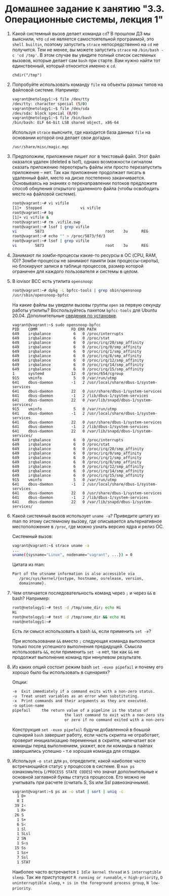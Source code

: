 # Домашнее задание к занятию "3.3. Операционные системы, лекция 1"

1. Какой системный вызов делает команда `cd`? В прошлом ДЗ мы выяснили, что `cd` не является самостоятельной  программой, это `shell builtin`, поэтому запустить `strace` непосредственно на `cd` не получится. Тем не менее, вы можете запустить `strace` на `/bin/bash -c 'cd /tmp'`. В этом случае вы увидите полный список системных вызовов, которые делает сам `bash` при старте. Вам нужно найти тот единственный, который относится именно к `cd`.

	`chdir("/tmp")`

1. Попробуйте использовать команду `file` на объекты разных типов на файловой системе. Например:
    ```bash
    vagrant@netology1:~$ file /dev/tty
    /dev/tty: character special (5/0)
    vagrant@netology1:~$ file /dev/sda
    /dev/sda: block special (8/0)
    vagrant@netology1:~$ file /bin/bash
    /bin/bash: ELF 64-bit LSB shared object, x86-64
    ```
    Используя `strace` выясните, где находится база данных `file` на основании которой она делает свои догадки.
		
	`/usr/share/misc/magic.mgc`
	
1. Предположим, приложение пишет лог в текстовый файл. Этот файл оказался удален (deleted в lsof), однако возможности сигналом сказать приложению переоткрыть файлы или просто перезапустить приложение – нет. Так как приложение продолжает писать в удаленный файл, место на диске постепенно заканчивается. Основываясь на знаниях о перенаправлении потоков предложите способ обнуления открытого удаленного файла (чтобы освободить место на файловой системе).

	```bash
	root@vagrant:~# vi vifile
	[1]+  Stopped                 vi vifile
	root@vagrant:~# bg
	[1]+ vi vifile &
	root@vagrant:~# rm .vifile.swp
	root@vagrant:~# lsof | grep vifile
	vi        5873                           root    3u      REG              253,0     4096   	 	1179657 /root/.vifile.swp (deleted)
	root@vagrant:~# echo "" > /proc/5873/fd/3
	root@vagrant:~# lsof | grep vifile
	vi        5873                           root    3u      REG              253,0        1    1179657 /root/.vifile.swp (deleted)
	```

1. Занимают ли зомби-процессы какие-то ресурсы в ОС (CPU, RAM, IO)?
	Зомби-процессы не занимают памяти (как процессы-сироты), но блокируют записи в таблице процессов, размер 		которой ограничен для каждого пользователя и системы в целом.

1. В iovisor BCC есть утилита `opensnoop`:
    ```bash
    root@vagrant:~# dpkg -L bpfcc-tools | grep sbin/opensnoop
    /usr/sbin/opensnoop-bpfcc
    ```
    На какие файлы вы увидели вызовы группы `open` за первую секунду работы утилиты? Воспользуйтесь пакетом `bpfcc-tools` для Ubuntu 20.04. Дополнительные [сведения по установке](https://github.com/iovisor/bcc/blob/master/INSTALL.md).
	
	```
	vagrant@vagrant:~$ sudo opensnoop-bpfcc
	PID    COMM               FD ERR PATH
	649    irqbalance          6   0 /proc/interrupts
	649    irqbalance          6   0 /proc/stat
	649    irqbalance          6   0 /proc/irq/20/smp_affinity
	649    irqbalance          6   0 /proc/irq/0/smp_affinity
	649    irqbalance          6   0 /proc/irq/1/smp_affinity
	649    irqbalance          6   0 /proc/irq/8/smp_affinity
	649    irqbalance          6   0 /proc/irq/12/smp_affinity
	649    irqbalance          6   0 /proc/irq/14/smp_affinity
	649    irqbalance          6   0 /proc/irq/15/smp_affinity
	1      systemd            12   0 /proc/654/cgroup
	915    vminfo              5   0 /var/run/utmp
	641    dbus-daemon        -1   2 /usr/local/share/dbus-1/system-services
	641    dbus-daemon        22   0 /usr/share/dbus-1/system-services
	641    dbus-daemon        -1   2 /lib/dbus-1/system-services
	641    dbus-daemon        22   0 /var/lib/snapd/dbus-1/system-services/
	915    vminfo              5   0 /var/run/utmp
	641    dbus-daemon        -1   2 /usr/local/share/dbus-1/system-services
	641    dbus-daemon        22   0 /usr/share/dbus-1/system-services
	641    dbus-daemon        -1   2 /lib/dbus-1/system-services
	641    dbus-daemon        22   0 /var/lib/snapd/dbus-1/system-services/
	649    irqbalance          6   0 /proc/interrupts
	649    irqbalance          6   0 /proc/stat
	649    irqbalance          6   0 /proc/irq/20/smp_affinity
	649    irqbalance          6   0 /proc/irq/0/smp_affinity
	649    irqbalance          6   0 /proc/irq/1/smp_affinity
	649    irqbalance          6   0 /proc/irq/8/smp_affinity
	649    irqbalance          6   0 /proc/irq/12/smp_affinity
	649    irqbalance          6   0 /proc/irq/14/smp_affinity
	649    irqbalance          6   0 /proc/irq/15/smp_affinity
	915    vminfo              5   0 /var/run/utmp
	641    dbus-daemon        -1   2 /usr/local/share/dbus-1/system-services
	641    dbus-daemon        22   0 /usr/share/dbus-1/system-services
	641    dbus-daemon        -1   2 /lib/dbus-1/system-services
	641    dbus-daemon        22   0 /var/lib/snapd/dbus-1/system-services/
	```
	
1. Какой системный вызов использует `uname -a`? Приведите цитату из man по этому системному вызову, где описывается альтернативное местоположение в `/proc`, где можно узнать версию ядра и релиз ОС.

	Системный вызов:
	
	```bash
	vagrant@vagrant:~$ strace uname -a
	...
	uname({sysname="Linux", nodename="vagrant", ...}) = 0
	```
	
	Цитата из man:
	
	```bash
  	Part of the utsname information is also accessible via
       /proc/sys/kernel/{ostype, hostname, osrelease, version,
       domainname}.
	```

1. Чем отличается последовательность команд через `;` и через `&&` в bash? Например:
    ```bash
    root@netology1:~# test -d /tmp/some_dir; echo Hi
    Hi
    root@netology1:~# test -d /tmp/some_dir && echo Hi
    root@netology1:~#
    ```
    Есть ли смысл использовать в bash `&&`, если применить `set -e`?
	
	При использовании `&&` вместо `;`  следующая команда выполнится только после успешного выполнения предидущей. Смысла использовать `&&`, если применить `set -e` нет, так как `&&` не продолжит выполнение команд при ненулевом результате.
	
1. Из каких опций состоит режим bash `set -euxo pipefail` и почему его хорошо было бы использовать в сценариях?

	Опции:
	```bash
	-e  Exit immediately if a command exits with a non-zero status.
	-u  Treat unset variables as an error when substituting.
	-x  Print commands and their arguments as they are executed.
	-o option-name
	pipefail     the return value of a pipeline is the status of
                           the last command to exit with a non-zero status,
                           or zero if no command exited with a non-zero status
	```

	Конструкция `set -euxo pipefail` будучи добавленной в боьшой сценарий `bash` завершит работу, если часть скрипта не отработает, проверит инициализацию переменных в скрипте, напечатает все команды перед выполнением, укажет, все ли команды в пайпах завершились успешно - т.е хорошая команда для отладки.

1. Используя `-o stat` для `ps`, определите, какой наиболее часто встречающийся статус у процессов в системе. В `man ps` ознакомьтесь (`/PROCESS STATE CODES`) что значат дополнительные к основной заглавной буквы статуса процессов. Его можно не учитывать при расчете (считать S, Ss или Ssl равнозначными).

	```bash
	vagrant@vagrant:~$ ps ax -o stat | sort | uniq -c
      1 D+
      8 I
     39 I<
      1 R+
     26 S
      1 S+
      6 S<
      1 Sl
      1 SLsl
      2 SN
      1 S<s
     15 Ss
      1 Ss+
      7 Ssl
      1 STAT
	```

	Наиболее часто встречается `I Idle kernel thread` и `S interruptible sleep`.
Так же пристутсвуют `R running or runnable`, `< high-priority`, `D uninterruptible sleep`, `+ is in the foreground process group`, `N low-priority`.

